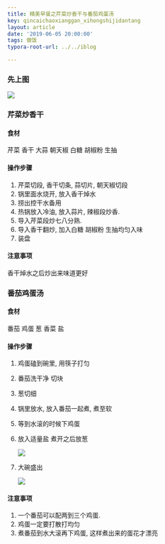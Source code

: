 ```yaml
---
title: 精美早餐之芹菜炒香干与番茄鸡蛋汤
key: qincaichaoxianggan_xihongshijidantang
layout: article
date: '2019-06-05 20:00:00'
tags: 做饭
typora-root-url: ../../iblog

---
```


### 先上图

![](http://psf4tlwcj.bkt.clouddn.com/img/3351559736449_.pic.jpg)



### 芹菜炒香干

#### 食材

芹菜 香干  大蒜  朝天椒 白糖 胡椒粉 生抽

#### 操作步骤

1. 芹菜切段, 香干切条, 蒜切片, 朝天椒切段
2. 锅里面水烧开, 放入香干焯水
3. 捞出控干水备用
4. 热锅放入冷油, 放入蒜片, 辣椒段炒香.
5. 导入芹菜段炒七八分熟.
6. 导入香干翻炒, 加入白糖 胡椒粉 生抽均匀入味
7. 装盘

#### 注意事项

香干焯水之后炒出来味道更好



### 番茄鸡蛋汤

#### 食材

番茄 鸡蛋 葱  香菜  盐

#### 操作步骤

1. 鸡蛋磕到碗里, 用筷子打匀

2. 番茄洗干净 切块 

3. 葱切细

4. 锅里放水, 放入番茄一起煮, 煮至软

5. 等到水滚的时候下鸡蛋

6. 放入适量盐 煮开之后放葱

   ![](http://psf4tlwcj.bkt.clouddn.com/img/3321559736445_.pic.jpg)

7. 大碗盛出

   ![](http://psf4tlwcj.bkt.clouddn.com/img/3331559736447_.pic.jpg)

#### 注意事项

1. 一个番茄可以配两到三个鸡蛋.
2. 鸡蛋一定要打散打均匀  
3. 煮番茄到水大滚再下鸡蛋, 这样煮出来的蛋花才漂亮
